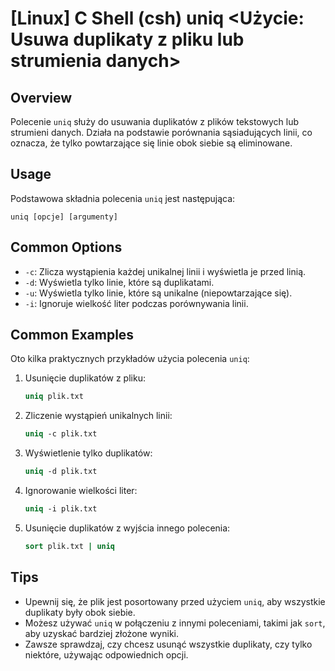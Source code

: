 # [Linux] C Shell (csh) uniq <Użycie: Usuwa duplikaty z pliku lub strumienia danych>

## Overview
Polecenie `uniq` służy do usuwania duplikatów z plików tekstowych lub strumieni danych. Działa na podstawie porównania sąsiadujących linii, co oznacza, że tylko powtarzające się linie obok siebie są eliminowane.

## Usage
Podstawowa składnia polecenia `uniq` jest następująca:

```
uniq [opcje] [argumenty]
```

## Common Options
- `-c`: Zlicza wystąpienia każdej unikalnej linii i wyświetla je przed linią.
- `-d`: Wyświetla tylko linie, które są duplikatami.
- `-u`: Wyświetla tylko linie, które są unikalne (niepowtarzające się).
- `-i`: Ignoruje wielkość liter podczas porównywania linii.

## Common Examples
Oto kilka praktycznych przykładów użycia polecenia `uniq`:

1. Usunięcie duplikatów z pliku:
   ```csh
   uniq plik.txt
   ```

2. Zliczenie wystąpień unikalnych linii:
   ```csh
   uniq -c plik.txt
   ```

3. Wyświetlenie tylko duplikatów:
   ```csh
   uniq -d plik.txt
   ```

4. Ignorowanie wielkości liter:
   ```csh
   uniq -i plik.txt
   ```

5. Usunięcie duplikatów z wyjścia innego polecenia:
   ```csh
   sort plik.txt | uniq
   ```

## Tips
- Upewnij się, że plik jest posortowany przed użyciem `uniq`, aby wszystkie duplikaty były obok siebie.
- Możesz używać `uniq` w połączeniu z innymi poleceniami, takimi jak `sort`, aby uzyskać bardziej złożone wyniki.
- Zawsze sprawdzaj, czy chcesz usunąć wszystkie duplikaty, czy tylko niektóre, używając odpowiednich opcji.
